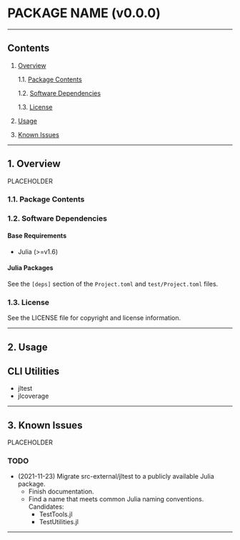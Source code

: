 PACKAGE NAME (v0.0.0)
=====================

------------------------------------------------------------------------------

Contents
--------

1. [Overview][#1]

    1.1. [Package Contents][#1.1]

    1.2. [Software Dependencies][#1.2]

    1.3. [License][#1.3]

2. [Usage][#2]

3. [Known Issues][#3]

------------------------------------------------------------------------------

## 1. Overview

PLACEHOLDER

### 1.1. Package Contents

### 1.2. Software Dependencies

#### Base Requirements

* Julia (>=v1.6)

#### Julia Packages ####

See the `[deps]` section of the `Project.toml` and `test/Project.toml` files.

### 1.3. License

See the LICENSE file for copyright and license information.

------------------------------------------------------------------------------

## 2. Usage

## CLI Utilities

* jltest
* jlcoverage

------------------------------------------------------------------------------

## 3. Known Issues

PLACEHOLDER

### TODO

* (2021-11-23) Migrate src-external/jltest to a publicly available Julia package.
  * Finish documentation.
  * Find a name that meets common Julia naming conventions. Candidates:
    * TestTools.jl
    * TestUtilities.jl

------------------------------------------------------------------------------

[-----------------------------INTERNAL LINKS-----------------------------]: #

[#1]: #1-overview
[#1.1]: #11-package-contents
[#1.2]: #12-software-dependencies
[#1.3]: #13-license

[#2]: #2-usage

[#3]: #3-known-issues
